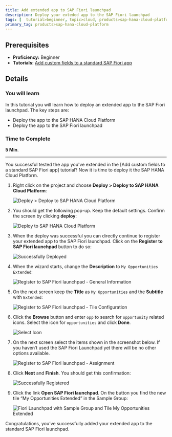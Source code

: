 ```yaml
---
title: Add extended app to SAP Fiori launchpad
description: Deploy your exteded app to the SAP Fiori launchpad
tags: [  tutorial>beginner, topic>cloud, products>sap-hana-cloud-platform, products>sap-web-ide ]
primary_tag: products>sap-hana-cloud-platform
---
```

## Prerequisites  
 - **Proficiency:** Beginner
 - **Tutorials:** [Add custom fields to a standard SAP Fiori app](http://go.sap.com/developer/tutorials/hcp-fiori-cloud-edition-add-fields.html)

## Details
### You will learn  
In this tutorial you will learn how to deploy an extended app to the SAP Fiori launchpad. The key steps are:

- Deploy the app to the SAP HANA Cloud Platform
- Deploy the app to the SAP Fiori launchpad

### Time to Complete
**5 Min**.

---
You successful tested the app you've extended in the [Add custom fields to a standard SAP Fiori app] tutorial? Now it is time to deploy it the SAP HANA Cloud Platform. 

1. Right click on the project and choose **Deploy > Deploy to SAP HANA Cloud Platform**:

    ![Deploy > Deploy to SAP HANA Cloud Platform](18.png)

2. You should get the following pop-up. Keep the default settings. Confirm the screen by clicking **deploy**:

    ![Deploy to SAP HANA Cloud Platform](19.png)

3. When the deploy was successful you can directly continue to register your extended app to the SAP Fiori launchpad. Click on the **Register to SAP Fiori launchpad** button to do so:

    ![Successfully Deployed](20.png)

4. When the wizard starts, change the **Description** to `My Opportunities Extended`:

    ![Register to SAP Fiori launchpad - General Information](21.png)

5. On the next screen keep the **Title** as `My Opportunities` and the **Subtitle** with `Extended`:

    ![Register to SAP Fiori launchpad - Tile Configuration](22.png)

6. Click the **Browse** button and enter `opp` to search for `opportunity` related icons. Select the icon for `opportunities` and click **Done**.

    ![Select Icon](23.png)

7. On the next screen select the items shown in the screenshot below. If you haven’t used the SAP Fiori Launchpad yet there will be no other options available.

    ![Register to SAP Fiori launchpad - Assignment](24.png)

8. Click **Next** and **Finish**. You should get this confirmation:

    ![Successfully Registered](25.png)

9. Click the link **Open SAP Fiori launchpad**. On the button you find the new tile “My Opportunities Extended” in the Sample Group:

    ![Fiori Launchpad with Sample Group and Tile My Opportunities Extended](26.png)

Congratulations, you’ve successfully added your extended app to the standard SAP Fiori launchpad.
